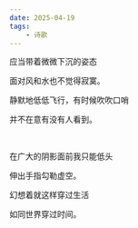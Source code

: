 ```yaml
---
date: 2025-04-19
tags:
	- 诗歌
---
```

应当带着微微下沉的姿态

面对风和水也不觉得寂寞。

静默地低低飞行，有时候吹吹口哨

并不在意有没有人看到。

<br/>

在广大的阴影面前我只能低头

伸出手指勾勒虚空。

幻想着就这样穿过生活

如同世界穿过时间。